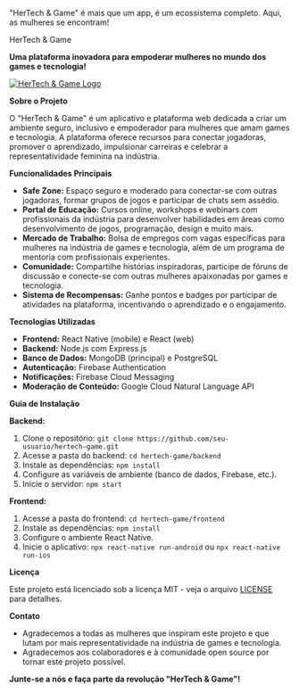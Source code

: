 
"HerTech &amp; Game" é mais que um app, é um ecossistema completo. Aqui, as mulheres se encontram!

 HerTech & Game

**Uma plataforma inovadora para empoderar mulheres no mundo dos games e tecnologia!**

[![HerTech & Game Logo](link-para-imagem-do-logo)](link-para-o-seu-site)

**Sobre o Projeto**

O "HerTech & Game" é um aplicativo e plataforma web dedicada a criar um ambiente seguro, inclusivo e empoderador para mulheres que amam games e tecnologia.  A plataforma oferece recursos para conectar jogadoras, promover o aprendizado, impulsionar carreiras e celebrar a representatividade feminina na indústria.

**Funcionalidades Principais**

* **Safe Zone:** Espaço seguro e moderado para conectar-se com outras jogadoras, formar grupos de jogos e participar de chats sem assédio.
* **Portal de Educação:** Cursos online, workshops e webinars com profissionais da indústria para desenvolver habilidades em áreas como desenvolvimento de jogos, programação, design e muito mais.
* **Mercado de Trabalho:**  Bolsa de empregos com vagas específicas para mulheres na indústria de games e tecnologia, além de um programa de mentoria com profissionais experientes.
* **Comunidade:** Compartilhe histórias inspiradoras, participe de fóruns de discussão e conecte-se com outras mulheres apaixonadas por games e tecnologia.
* **Sistema de Recompensas:** Ganhe pontos e badges por participar de atividades na plataforma, incentivando o aprendizado e o engajamento.

**Tecnologias Utilizadas**

* **Frontend:** React Native (mobile) e React (web)
* **Backend:** Node.js com Express.js
* **Banco de Dados:** MongoDB (principal) e PostgreSQL
* **Autenticação:** Firebase Authentication
* **Notificações:** Firebase Cloud Messaging
* **Moderação de Conteúdo:** Google Cloud Natural Language API

**Guia de Instalação**

**Backend:**

1. Clone o repositório: `git clone https://github.com/seu-usuario/hertech-game.git`
2. Acesse a pasta do backend: `cd hertech-game/backend`
3. Instale as dependências: `npm install`
4. Configure as variáveis de ambiente (banco de dados, Firebase, etc.).
5. Inicie o servidor: `npm start`

**Frontend:**

1. Acesse a pasta do frontend: `cd hertech-game/frontend`
2. Instale as dependências: `npm install`
3. Configure o ambiente React Native.
4. Inicie o aplicativo: `npx react-native run-android` ou `npx react-native run-ios`




**Licença**

Este projeto está licenciado sob a licença MIT - veja o arquivo [LICENSE](LICENSE) para detalhes.

**Contato**



* Agradecemos a todas as mulheres que inspiram este projeto e que lutam por mais representatividade na indústria de games e tecnologia.
* Agradecemos aos colaboradores e à comunidade open source por tornar este projeto possível.

**Junte-se a nós e faça parte da revolução "HerTech & Game"!**
